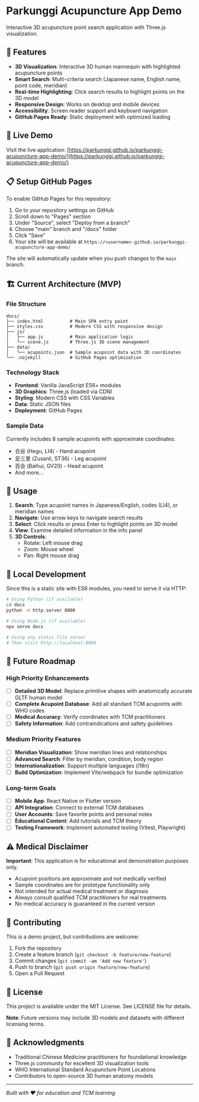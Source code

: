 # Parkunggi Acupuncture App Demo

Interactive 3D acupuncture point search application with Three.js visualization.

## 🌟 Features

- **3D Visualization**: Interactive 3D human mannequin with highlighted acupuncture points
- **Smart Search**: Multi-criteria search (Japanese name, English name, point code, meridian)
- **Real-time Highlighting**: Click search results to highlight points on the 3D model
- **Responsive Design**: Works on desktop and mobile devices
- **Accessibility**: Screen reader support and keyboard navigation
- **GitHub Pages Ready**: Static deployment with optimized loading

## 🚀 Live Demo

Visit the live application: [https://parkunggi.github.io/parkunggi-acupuncture-app-demo/](https://parkunggi.github.io/parkunggi-acupuncture-app-demo/)

## 📋 Setup GitHub Pages

To enable GitHub Pages for this repository:

1. Go to your repository settings on GitHub
2. Scroll down to "Pages" section
3. Under "Source", select "Deploy from a branch"
4. Choose "main" branch and "/docs" folder
5. Click "Save"
6. Your site will be available at `https://<username>.github.io/parkunggi-acupuncture-app-demo/`

The site will automatically update when you push changes to the `main` branch.

## 🏗️ Current Architecture (MVP)

### File Structure
```
docs/
├── index.html          # Main SPA entry point
├── styles.css          # Modern CSS with responsive design
├── js/
│   ├── app.js          # Main application logic
│   └── scene.js        # Three.js 3D scene management
├── data/
│   └── acupoints.json  # Sample acupoint data with 3D coordinates
└── .nojekyll           # GitHub Pages optimization
```

### Technology Stack
- **Frontend**: Vanilla JavaScript ES6+ modules
- **3D Graphics**: Three.js (loaded via CDN)
- **Styling**: Modern CSS with CSS Variables
- **Data**: Static JSON files
- **Deployment**: GitHub Pages

### Sample Data
Currently includes 8 sample acupoints with approximate coordinates:
- 合谷 (Hegu, LI4) - Hand acupoint
- 足三里 (Zusanli, ST36) - Leg acupoint  
- 百会 (Baihui, GV20) - Head acupoint
- And more...

## 🎯 Usage

1. **Search**: Type acupoint names in Japanese/English, codes (LI4), or meridian names
2. **Navigate**: Use arrow keys to navigate search results
3. **Select**: Click results or press Enter to highlight points on 3D model
4. **View**: Examine detailed information in the info panel
5. **3D Controls**: 
   - Rotate: Left mouse drag
   - Zoom: Mouse wheel
   - Pan: Right mouse drag

## 🔧 Local Development

Since this is a static site with ES6 modules, you need to serve it via HTTP:

```bash
# Using Python (if available)
cd docs
python -m http.server 8000

# Using Node.js (if available)
npx serve docs

# Using any static file server
# Then visit http://localhost:8000
```

## 🚧 Future Roadmap

### High Priority Enhancements
- [ ] **Detailed 3D Model**: Replace primitive shapes with anatomically accurate GLTF human model
- [ ] **Complete Acupoint Database**: Add all standard TCM acupoints with WHO codes
- [ ] **Medical Accuracy**: Verify coordinates with TCM practitioners
- [ ] **Safety Information**: Add contraindications and safety guidelines

### Medium Priority Features  
- [ ] **Meridian Visualization**: Show meridian lines and relationships
- [ ] **Advanced Search**: Filter by meridian, condition, body region
- [ ] **Internationalization**: Support multiple languages (i18n)
- [ ] **Build Optimization**: Implement Vite/webpack for bundle optimization

### Long-term Goals
- [ ] **Mobile App**: React Native or Flutter version
- [ ] **API Integration**: Connect to external TCM databases  
- [ ] **User Accounts**: Save favorite points and personal notes
- [ ] **Educational Content**: Add tutorials and TCM theory
- [ ] **Testing Framework**: Implement automated testing (Vitest, Playwright)

## ⚠️ Medical Disclaimer

**Important**: This application is for educational and demonstration purposes only. 

- Acupoint positions are approximate and not medically verified
- Sample coordinates are for prototype functionality only
- Not intended for actual medical treatment or diagnosis
- Always consult qualified TCM practitioners for real treatments
- No medical accuracy is guaranteed in the current version

## 🤝 Contributing

This is a demo project, but contributions are welcome:

1. Fork the repository
2. Create a feature branch (`git checkout -b feature/new-feature`)
3. Commit changes (`git commit -am 'Add new feature'`)
4. Push to branch (`git push origin feature/new-feature`)
5. Open a Pull Request

## 📜 License

This project is available under the MIT License. See LICENSE file for details.

**Note**: Future versions may include 3D models and datasets with different licensing terms.

## 🏥 Acknowledgments

- Traditional Chinese Medicine practitioners for foundational knowledge
- Three.js community for excellent 3D visualization tools
- WHO International Standard Acupuncture Point Locations
- Contributors to open-source 3D human anatomy models

---

*Built with ❤️ for education and TCM learning*